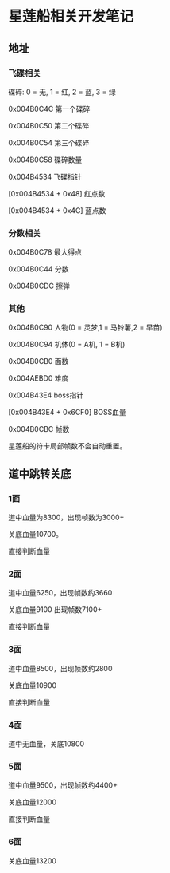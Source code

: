 # 星莲船相关开发笔记
## 地址
### 飞碟相关
碟碎: 0 = 无, 1 = 红, 2 = 蓝, 3 = 绿

0x004B0C4C 第一个碟碎 

0x004B0C50 第二个碟碎 

0x004B0C54 第三个碟碎 

0x004B0C58 碟碎数量

0x004B4534 飞碟指针

[0x004B4534 + 0x48] 红点数

[0x004B4534 + 0x4C] 蓝点数
### 分数相关
0x004B0C78 最大得点

0x004B0C44 分数

0x004B0CDC 擦弹
### 其他
0x004B0C90 人物(0 = 灵梦,1 = 马铃薯,2 = 早苗)

0x004B0C94 机体(0 = A机, 1 = B机)

0x004B0CB0 面数

0x004AEBD0 难度

0x004B43E4 boss指针

[0x004B43E4 + 0x6CF0] BOSS血量

0x004B0CBC 帧数

星莲船的符卡局部帧数不会自动重置。
## 道中跳转关底
### 1面 
道中血量为8300，出现帧数为3000+

关底血量10700。

直接判断血量
### 2面 
道中血量6250，出现帧数约3660

关底血量9100 出现帧数7100+

直接判断血量
### 3面
道中血量8500，出现帧数约2800

关底血量10900

直接判断血量
### 4面 
道中无血量，关底10800
### 5面
道中血量9500，出现帧数约4400+

关底血量12000

直接判断血量
### 6面
关底血量13200
